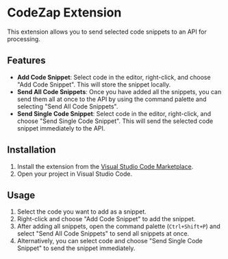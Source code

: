 # CodeZap Extension

This extension allows you to send selected code snippets to an API for processing.

## Features

- **Add Code Snippet**: Select code in the editor, right-click, and choose "Add Code Snippet". This will store the snippet locally.
- **Send All Code Snippets**: Once you have added all the snippets, you can send them all at once to the API by using the command palette and selecting "Send All Code Snippets".
- **Send Single Code Snippet**: Select code in the editor, right-click, and choose "Send Single Code Snippet". This will send the selected code snippet immediately to the API.

## Installation

1. Install the extension from the [Visual Studio Code Marketplace](https://marketplace.visualstudio.com/).
2. Open your project in Visual Studio Code.

## Usage

1. Select the code you want to add as a snippet.
2. Right-click and choose "Add Code Snippet" to add the snippet.
3. After adding all snippets, open the command palette (`Ctrl+Shift+P`) and select "Send All Code Snippets" to send all snippets at once.
4. Alternatively, you can select code and choose "Send Single Code Snippet" to send the snippet immediately.
